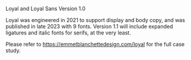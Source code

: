 Loyal and Loyal Sans Version 1.0

Loyal was engineered in 2021 to support display and body copy, and was published in late 2023 with 9 fonts. 
Version 1.1 will include expanded ligatures and italic fonts for serifs, at the very least.

Please refer to <a>https://emmetblanchettedesign.com/loyal<a/> for the full case study.

